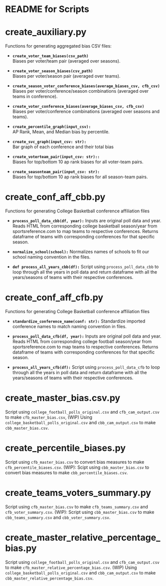 # README for Scripts

# create_auxiliary.py

Functions for generating aggregated bias CSV files:

- **`create_voter_team_biases(csv_path)`**  
   Biases per voter/team pair (averaged over seasons).

- **`create_voter_season_biases(csv_path)`**  
   Biases per voter/season pair (averaged over teams).

- **`create_season_voter_conference_biases(average_biases_csv, cfb_csv)`**  
   Biases per voter/conference/season combinations (averaged over teams in conference).

- **`create_voter_conference_biases(average_biases_csv, cfb_csv)`**  
   Biases per voter/conference combinations (averaged over seasons and teams).

- **`create_percentile_graph(input_csv):`**  
   AP Rank, Mean, and Median bias by percentile. 

- **`create_svc_graph(input_csv: str):`**  
   Bar graph of each conference and their total bias
   
- **`create_voterteam_pair(input_csv: str)::`**  
   Biases for top/bottom 10 ap rank biases for all voter-team pairs.

- **`create_seasonteam_pair(input_csv: str):`**  
   Biases for top/bottom 10 ap rank biases for all season-team pairs.

# create_conf_aff_cbb.py

Functions for generating College Basketball conference affiliation files

- **`process_poll_data_cbb(df, year):`**
   Inputs are original poll data and year. Reads HTML from corresponding college basketball season/year from sportsreference.com to map teams to respective conferences. Returns dataframe of teams with corresponding conferences for that specific season.

- **`normalize_school(school):`**
   Normalizes names of schools to fit our school naming convention in the files.

- **`def process_all_years_cbb(df):`**
   Script using `process_poll_data_cbb` to loop through all the years in poll data and return dataframe with all the years/seasons of teams with their respective conferences.

# create_conf_aff_cfb.py

Functions for generating College Basketball conference affiliation files

- **`standardize_conference_name(conf: str):`**
   Standardize imported conference names to match naming convention in files.

- **`process_poll_data_cfb(df, year):`**
   Inputs are original poll data and year. Reads HTML from corresponding college football season/year from sportsreference.com to map teams to respective conferences. Returns dataframe of teams with corresponding conferences for that specific season.

- **`process_all_years_cfb(df):`**
   Script using `process_poll_data_cfb` to loop through all the years in poll data and return dataframe with all the years/seasons of teams with their respective conferences.

# create_master_bias.csv.py

Script using `college_football_polls_original.csv` and `cfb_cam_output.csv` to make `cfb_master_bias.csv`, (WIP) Using `college_basketball_polls_original.csv` and `cbb_cam_output.csv` to make `cbb_master_bias.csv`.

# create_percentile_biases.py

Script using `cfb_master_bias.csv` to convert bias measures to make `cfb_percentile_biases.csv`. (WIP): Scipt using `cbb_master_bias.csv` to convert bias measures to make `cbb_percentile_biases.csv`.

# create_teams_voters_summary.py

Script using `cfb_master_bias.csv` to make `cfb_teams_summary.csv` and `cfb_voter_summary.csv`. (WIP): Script using `cbb_master_bias.csv` to make `cbb_teams_summary.csv` and `cbb_voter_summary.csv`. 

# create_master_relative_percentage_bias.py

Script using `college_football_polls_original.csv` and `cfb_cam_output.csv` to make `cfb_master_relative_percentage_bias.csv`. (WIP) Using `college_basketball_polls_original.csv` and `cbb_cam_output.csv` to make `cbb_master_relative_percentage_bias.csv`.
